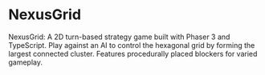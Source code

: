 # NexusGrid
NexusGrid: A 2D turn-based strategy game built with Phaser 3 and TypeScript. Play against an AI to control the hexagonal grid by forming the largest connected cluster. Features procedurally placed blockers for varied gameplay.
